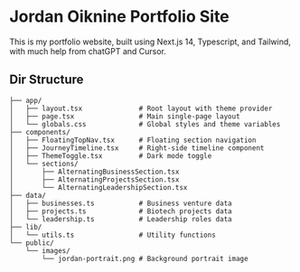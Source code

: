 # Jordan Oiknine Portfolio Site

This is my portfolio website, built using Next.js 14, Typescript, and Tailwind, with much help from chatGPT and Cursor.

## Dir Structure

```
├── app/
│   ├── layout.tsx              # Root layout with theme provider
│   ├── page.tsx                # Main single-page layout
│   └── globals.css             # Global styles and theme variables
├── components/
│   ├── FloatingTopNav.tsx      # Floating section navigation
│   ├── JourneyTimeline.tsx     # Right-side timeline component
│   ├── ThemeToggle.tsx         # Dark mode toggle
│   └── sections/
│       ├── AlternatingBusinessSection.tsx
│       ├── AlternatingProjectsSection.tsx
│       └── AlternatingLeadershipSection.tsx
├── data/
│   ├── businesses.ts           # Business venture data
│   ├── projects.ts             # Biotech projects data
│   └── leadership.ts           # Leadership roles data
├── lib/
│   └── utils.ts                # Utility functions
└── public/
    └── images/
        └── jordan-portrait.png # Background portrait image
```
